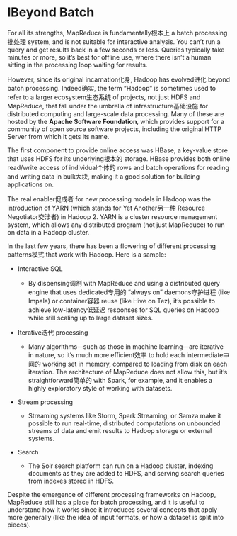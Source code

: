 # lBeyond Batch

For all its strengths, MapReduce is fundamentally根本上 a batch processing批处理 system, and is not suitable for interactive analysis. You can’t run a query and get results back in a few seconds or less. Queries typically take minutes or more, so it’s best for offline use, where there isn’t a human sitting in the processing loop waiting for results.

However, since its original incarnation化身, Hadoop has evolved进化 beyond batch processing. Indeed确实, the term “Hadoop” is sometimes used to refer to a larger ecosystem生态系统 of projects, not just HDFS and MapReduce, that fall under the umbrella of infrastructure基础设施 for distributed computing and large-scale data processing. Many of these are hosted by the **Apache Software Foundation**, which provides support for a community of open source software projects, including the original HTTP Server from which it gets its name.

The first component to provide online access was HBase, a key-value store that uses HDFS for its underlying根本的 storage. HBase provides both online read/write access of individual个体的 rows and batch operations for reading and writing data in bulk大块, making it a good solution for building applications on.

The real enabler促成者 for new processing models in Hadoop was the introduction of YARN \(which stands for Yet Another另一种 Resource Negotiator交涉者\) in Hadoop 2. YARN is a cluster resource management system, which allows any distributed program \(not just MapReduce\) to run on data in a Hadoop cluster.

In the last few years, there has been a flowering of different processing patterns模式 that work with Hadoop. Here is a sample:

* Interactive SQL

  * By dispensing调剂 with MapReduce and using a distributed query engine that uses dedicated专用的 “always on” daemons守护进程 \(like Impala\) or container容器 reuse \(like Hive on Tez\), it’s possible to achieve low-latency低延迟 responses for SQL queries on Hadoop while still scaling up to large dataset sizes. 

* Iterative迭代 processing

  * Many algorithms—such as those in machine learning—are iterative in nature, so it’s much more efficient效率 to hold each intermediate中间的 working set in memory, compared to loading from disk on each iteration. The architecture of MapReduce does not allow this, but it’s straightforward简单的 with Spark, for example, and it enables a highly exploratory style of working with datasets. 

* Stream processing

  * Streaming systems like Storm, Spark Streaming, or Samza make it possible to run real-time, distributed computations on unbounded streams of data and emit results to Hadoop storage or external systems. 

* Search

  * The Solr search platform can run on a Hadoop cluster, indexing documents as they are added to HDFS, and serving search queries from indexes stored in HDFS. 

Despite the emergence of different processing frameworks on Hadoop, MapReduce still has a place for batch processing, and it is useful to understand how it works since it introduces several concepts that apply more generally \(like the idea of input formats, or how a dataset is split into pieces\).

